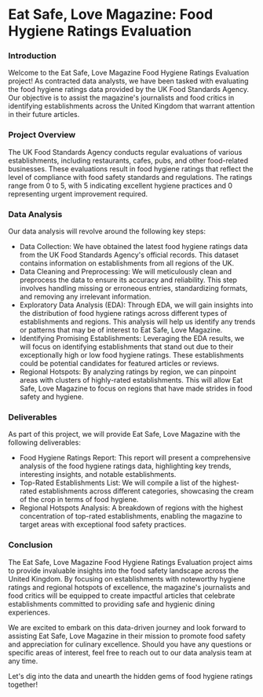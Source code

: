 # Eat Safe, Love Magazine: Food Hygiene Ratings Evaluation
### Introduction
Welcome to the Eat Safe, Love Magazine Food Hygiene Ratings Evaluation project! As contracted data analysts, we have been tasked with evaluating the food hygiene ratings data provided by the UK Food Standards Agency. Our objective is to assist the magazine's journalists and food critics in identifying establishments across the United Kingdom that warrant attention in their future articles.
### Project Overview
The UK Food Standards Agency conducts regular evaluations of various establishments, including restaurants, cafes, pubs, and other food-related businesses. These evaluations result in food hygiene ratings that reflect the level of compliance with food safety standards and regulations. The ratings range from 0 to 5, with 5 indicating excellent hygiene practices and 0 representing urgent improvement required.

### Data Analysis
Our data analysis will revolve around the following key steps:

- Data Collection: We have obtained the latest food hygiene ratings data from the UK Food Standards Agency's official records. This dataset contains information on establishments from all regions of the UK.
- Data Cleaning and Preprocessing: We will meticulously clean and preprocess the data to ensure its accuracy and reliability. This step involves handling missing or erroneous entries, standardizing formats, and removing any irrelevant information.
- Exploratory Data Analysis (EDA): Through EDA, we will gain insights into the distribution of food hygiene ratings across different types of establishments and regions. This analysis will help us identify any trends or patterns that may be of interest to Eat Safe, Love Magazine.
- Identifying Promising Establishments: Leveraging the EDA results, we will focus on identifying establishments that stand out due to their exceptionally high or low food hygiene ratings. These establishments could be potential candidates for featured articles or reviews.
- Regional Hotspots: By analyzing ratings by region, we can pinpoint areas with clusters of highly-rated establishments. This will allow Eat Safe, Love Magazine to focus on regions that have made strides in food safety and hygiene.
  
### Deliverables
As part of this project, we will provide Eat Safe, Love Magazine with the following deliverables:

- Food Hygiene Ratings Report: This report will present a comprehensive analysis of the food hygiene ratings data, highlighting key trends, interesting insights, and notable establishments.
- Top-Rated Establishments List: We will compile a list of the highest-rated establishments across different categories, showcasing the cream of the crop in terms of food hygiene.
- Regional Hotspots Analysis: A breakdown of regions with the highest concentration of top-rated establishments, enabling the magazine to target areas with exceptional food safety practices.

### Conclusion

The Eat Safe, Love Magazine Food Hygiene Ratings Evaluation project aims to provide invaluable insights into the food safety landscape across the United Kingdom. By focusing on establishments with noteworthy hygiene ratings and regional hotspots of excellence, the magazine's journalists and food critics will be equipped to create impactful articles that celebrate establishments committed to providing safe and hygienic dining experiences.

We are excited to embark on this data-driven journey and look forward to assisting Eat Safe, Love Magazine in their mission to promote food safety and appreciation for culinary excellence. Should you have any questions or specific areas of interest, feel free to reach out to our data analysis team at any time.

Let's dig into the data and unearth the hidden gems of food hygiene ratings together!


